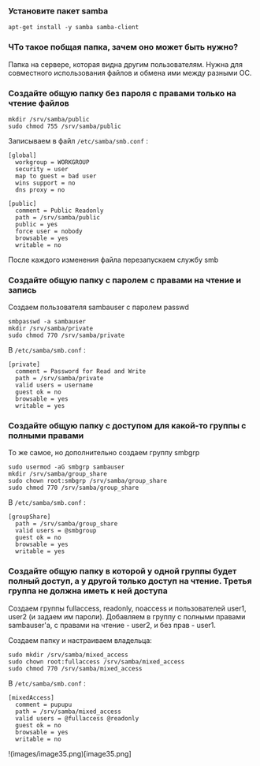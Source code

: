 ### Установите пакет samba
`apt-get install -y samba samba-client`

### ЧТо такое побщая папка, зачем оно может быть нужно?
Папка на сервере, которая видна другим пользователям. Нужна для совместного использования файлов и обмена ими между
разными ОС.

### Создайте общую папку без пароля с правами только на чтение файлов
```
mkdir /srv/samba/public
sudo chmod 755 /srv/samba/public
```
Записываем в файл `/etc/samba/smb.conf` :
```
[global]
  workgroup = WORKGROUP
  security = user
  map to guest = bad user
  wins support = no
  dns proxy = no

[public]
  comment = Public Readonly
  path = /srv/samba/public
  public = yes
  force user = nobody
  browsable = yes
  writable = no
```
После каждого изменения файла перезапускаем службу smb

### Создайте общую папку с паролем с правами на чтение и запись
Создаем пользователя sambauser с паролем passwd
```
smbpasswd -a sambauser
mkdir /srv/samba/private
sudo chmod 770 /srv/samba/private
```
В `/etc/samba/smb.conf` :
```
[private]
  comment = Password for Read and Write
  path = /srv/samba/private
  valid users = username
  guest ok = no
  browsable = yes
  writable = yes
```

### Создайте общую папку с доступом для какой-то группы с полными правами
То же самое, но дополнительно создаем группу smbgrp
```
sudo usermod -aG smbgrp sambauser
mkdir /srv/samba/group_share
sudo chown root:smbgrp /srv/samba/group_share
sudo chmod 770 /srv/samba/group_share
```
В `/etc/samba/smb.conf` :
```
[groupShare]
  path = /srv/samba/group_share
  valid users = @smbgroup
  guest ok = no
  browsable = yes
  writable = yes
```

### Создайте общую папку в которой у одной группы будет полный доступ, а у другой только доступ на чтение. Третья группа не должна иметь к ней доступа
Создаем группы fullaccess, readonly, noaccess и пользователей user1, user2 (и задаем им пароли). 
Добавляем в группу с полными правами sambauser'а, с правами на чтение - user2, 
и без прав - user1.

Создаем папку и настраиваем владельца:
```
sudo mkdir /srv/samba/mixed_access
sudo chown root:fullaccess /srv/samba/mixed_access
sudo chmod 770 /srv/samba/mixed_access
```
В `/etc/samba/smb.conf` :
```
[mixedAccess]
  comment = pupupu
  path = /srv/samba/mixed_access
  valid users = @fullaccess @readonly
  guest ok = no
  browsable = yes
  writable = no
```

!(images/image35.png)[image35.png]
